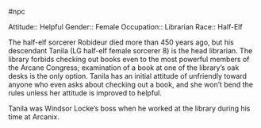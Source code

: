 #npc

Attitude:: Helpful
Gender:: Female
Occupation:: Librarian
Race:: Half-Elf

The half-elf sorcerer Robideur died more than 450 years ago, but his descendant Tanila (LG half-elf female sorcerer 8) is the head librarian. The library forbids checking out books even to the most powerful members of the Arcane Congress; examination of a book at one of the library’s oak desks is the only option. Tanila has an initial attitude of unfriendly toward anyone who even asks about checking out a book, and she won’t bend the rules unless her attitude is improved to helpful.

Tanila was Windsor Locke’s boss when he worked at the library during his time at Arcanix.